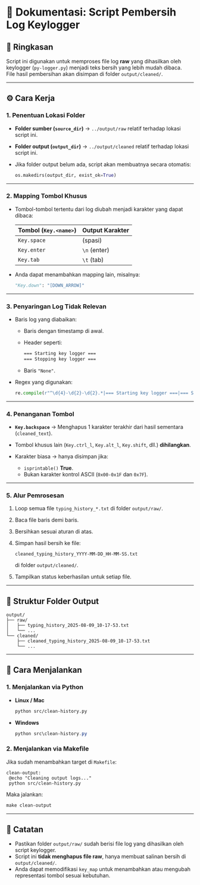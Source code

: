# 🧹 Dokumentasi: Script Pembersih Log Keylogger

## 📌 Ringkasan

Script ini digunakan untuk memproses file log **raw** yang dihasilkan oleh keylogger (`py-logger.py`) menjadi teks bersih yang lebih mudah dibaca.  
File hasil pembersihan akan disimpan di folder `output/cleaned/`.

---

## ⚙ Cara Kerja

### 1. **Penentuan Lokasi Folder**

- **Folder sumber (`source_dir`)** → `../output/raw` relatif terhadap lokasi script ini.
- **Folder output (`output_dir`)** → `../output/cleaned` relatif terhadap lokasi script ini.
- Jika folder output belum ada, script akan membuatnya secara otomatis:

  ```python
  os.makedirs(output_dir, exist_ok=True)
  ```

---

### 2. **Mapping Tombol Khusus**

- Tombol-tombol tertentu dari log diubah menjadi karakter yang dapat dibaca:

  | Tombol (`Key.<name>`) | Output Karakter |
  | --------------------- | --------------- |
  | `Key.space`           | (spasi)         |
  | `Key.enter`           | `\n` (enter)    |
  | `Key.tab`             | `\t` (tab)      |

- Anda dapat menambahkan mapping lain, misalnya:

  ```python
  "Key.down": "[DOWN_ARROW]"
  ```

---

### 3. **Penyaringan Log Tidak Relevan**

- Baris log yang diabaikan:

  - Baris dengan timestamp di awal.
  - Header seperti:

    ```txt
    === Starting key logger ===
    === Stopping key logger ===
    ```

  - Baris `"None"`.
- Regex yang digunakan:

  ```python
  re.compile(r"^\d{4}-\d{2}-\d{2}.*|=== Starting key logger ===|=== Stopping key logger ===")
  ```

---

### 4. **Penanganan Tombol**

- **`Key.backspace`** → Menghapus 1 karakter terakhir dari hasil sementara (`cleaned_text`).
- Tombol khusus lain (`Key.ctrl_l`, `Key.alt_l`, `Key.shift`, dll.) **dihilangkan**.
- Karakter biasa → hanya disimpan jika:

  - `isprintable()` **True**.
  - Bukan karakter kontrol ASCII (`0x00-0x1F` dan `0x7F`).

---

### 5. **Alur Pemrosesan**

1. Loop semua file `typing_history_*.txt` di folder `output/raw/`.
2. Baca file baris demi baris.
3. Bersihkan sesuai aturan di atas.
4. Simpan hasil bersih ke file:

   ```log
   cleaned_typing_history_YYYY-MM-DD_HH-MM-SS.txt
   ```

   di folder `output/cleaned/`.
5. Tampilkan status keberhasilan untuk setiap file.

---

## 📂 Struktur Folder Output

```log
output/
├── raw/
│   ├── typing_history_2025-08-09_10-17-53.txt
│   └── ...
└── cleaned/
    ├── cleaned_typing_history_2025-08-09_10-17-53.txt
    └── ...
```

---

## 🚀 Cara Menjalankan

### 1. **Menjalankan via Python**

- **Linux / Mac**

  ```bash
  python src/clean-history.py
  ```

- **Windows**

  ```powershell
  python src\clean-history.py
  ```

### 2. **Menjalankan via Makefile**

Jika sudah menambahkan target di `Makefile`:

```make
clean-output:
 @echo "Cleaning output logs..."
 python src/clean-history.py
```

Maka jalankan:

```powershell
make clean-output
```

---

## 📌 Catatan

- Pastikan folder `output/raw/` sudah berisi file log yang dihasilkan oleh script keylogger.
- Script ini **tidak menghapus file raw**, hanya membuat salinan bersih di `output/cleaned/`.
- Anda dapat memodifikasi `key_map` untuk menambahkan atau mengubah representasi tombol sesuai kebutuhan.

